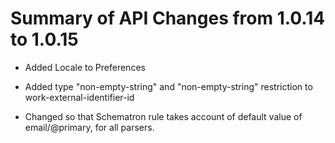 # Summary of API Changes from 1.0.14 to 1.0.15

* Added Locale to Preferences

* Added type "non-empty-string" and "non-empty-string" restriction to work-external-identifier-id

* Changed so that Schematron rule takes account of default value of email/@primary, for all parsers.